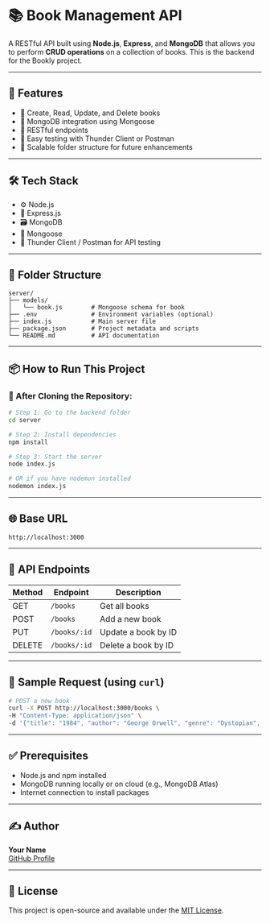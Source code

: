 # 📚 Book Management API

A RESTful API built using **Node.js**, **Express**, and **MongoDB** that allows you to perform **CRUD operations** on a collection of books. This is the backend for the Bookly project.

---

## 🚀 Features

- 📖 Create, Read, Update, and Delete books
- 💾 MongoDB integration using Mongoose
- 🔐 RESTful endpoints
- 🧪 Easy testing with Thunder Client or Postman
- 🔧 Scalable folder structure for future enhancements

---

## 🛠 Tech Stack

- ⚙️ Node.js
- 🚀 Express.js
- 🗃️ MongoDB
- 🧩 Mongoose
- 🧪 Thunder Client / Postman for API testing

---

## 📁 Folder Structure

```
server/
├── models/
│   └── book.js        # Mongoose schema for book
├── .env               # Environment variables (optional)
├── index.js           # Main server file
├── package.json       # Project metadata and scripts
└── README.md          # API documentation
```

---

## 📦 How to Run This Project

### 🔧 After Cloning the Repository:

```bash
# Step 1: Go to the backend folder
cd server

# Step 2: Install dependencies
npm install

# Step 3: Start the server
node index.js

# OR if you have nodemon installed
nodemon index.js
```

---

## 🌐 Base URL

```
http://localhost:3000
```

---

## 🔗 API Endpoints

| Method | Endpoint         | Description             |
|--------|------------------|-------------------------|
| GET    | `/books`         | Get all books           |
| POST   | `/books`         | Add a new book          |
| PUT    | `/books/:id`     | Update a book by ID     |
| DELETE | `/books/:id`     | Delete a book by ID     |

---

## 🧪 Sample Request (using `curl`)

```bash
# POST a new book
curl -X POST http://localhost:3000/books \
-H "Content-Type: application/json" \
-d '{"title": "1984", "author": "George Orwell", "genre": "Dystopian", "publishedYear": 1949}'
```

---

## ✅ Prerequisites

- Node.js and npm installed
- MongoDB running locally or on cloud (e.g., MongoDB Atlas)
- Internet connection to install packages

---

## ✍️ Author

**Your Name**  
[GitHub Profile](https://github.com/HarshittSinghh)

---

## 📃 License

This project is open-source and available under the [MIT License](LICENSE).

